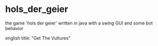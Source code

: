 # hols_der_geier
the game 'hols der geier' written in java with a swing GUI and some bot behavior

english title: "Get The Vultures"